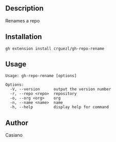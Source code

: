 ## Description

Renames a repo 

## Installation

```
gh extension install crguezl/gh-repo-rename
```

## Usage

``` 
Usage: gh-repo-rename [options]

Options:
  -V, --version      output the version number
  -r, --repo <repo>  repository
  -o, --org <org>    org
  -n, --name <name>  name
  -h, --help         display help for command
```

## Author

Casiano 